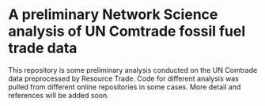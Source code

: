 # A preliminary Network Science analysis of  UN Comtrade fossil fuel trade data
This repository is some preliminary analysis conducted on the UN Comtrade data preprocessed by Resource Trade. Code for different analysis was pulled from different online repositories in some cases. More detail and references will be added soon.
